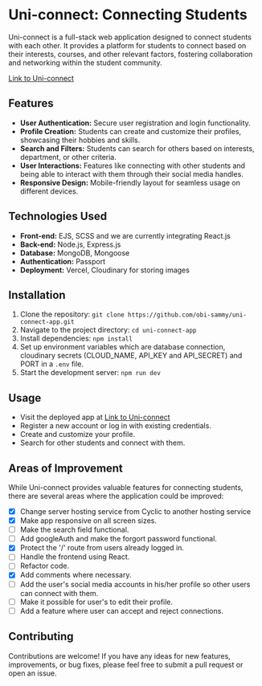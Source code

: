 # Uni-connect: Connecting Students

Uni-connect is a full-stack web application designed to connect students with each other. It provides a platform for students to connect based on their interests, courses, and other relevant factors, fostering collaboration and networking within the student community.

[Link to Uni-connect](https://uni-connect-5y59f0gda-obi-sammys-projects.vercel.app/)


## Features

- **User Authentication:** Secure user registration and login functionality.
- **Profile Creation:** Students can create and customize their profiles, showcasing their hobbies and skills.
- **Search and Filters:** Students can search for others based on interests, department, or other criteria.
- **User Interactions:** Features like connecting with other students and being able to interact with them through their social media handles.
- **Responsive Design:** Mobile-friendly layout for seamless usage on different devices.

## Technologies Used

- **Front-end:** EJS, SCSS and we are currently integrating React.js
- **Back-end:** Node.js, Express.js
- **Database:** MongoDB, Mongoose
- **Authentication:** Passport
- **Deployment:** Vercel, Cloudinary for storing images

## Installation

1. Clone the repository: `git clone https://github.com/obi-sammy/uni-connect-app.git`
2. Navigate to the project directory: `cd uni-connect-app`
3. Install dependencies: `npm install`
4. Set up environment variables which are database connection, cloudinary secrets (CLOUD_NAME, API_KEY and API_SECRET) and PORT in a `.env` file.
5. Start the development server: `npm run dev`

## Usage

- Visit the deployed app at [Link to Uni-connect](https://uni-connect-5y59f0gda-obi-sammys-projects.vercel.app/)
- Register a new account or log in with existing credentials.
- Create and customize your profile.
- Search for other students and connect with them.

## Areas of Improvement

While Uni-connect provides valuable features for connecting students, there are several areas where the application could be improved:

- [x] Change server hosting service from Cyclic to another hosting service
- [x] Make app responsive on all screen sizes.
- [ ] Make the search field functional.
- [ ] Add googleAuth and make the forgort password functional.
- [x] Protect the '/' route from users already logged in.
- [ ] Handle the frontend using React.
- [ ] Refactor code.
- [x] Add comments where necessary.
- [ ] Add the user's social media accounts in his/her profile so other users can connect with them.
- [ ] Make it possible for user's to edit their profile.
- [ ] Add a feature where user can accept and reject connections.
## Contributing

Contributions are welcome! If you have any ideas for new features, improvements, or bug fixes, please feel free to submit a pull request or open an issue.
